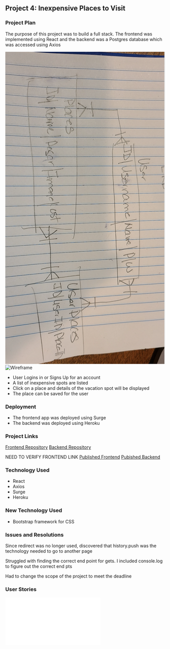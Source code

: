 ## Project 4: Inexpensive Places to Visit

### Project Plan
The purpose of this project was to build a full stack.  The frontend was implemented using
React and the backend was a Postgres database which was accessed using Axios

![ERD](./planning/ERD.png)
![Wireframe](./plannding/Wireframe.png)


* User Logins in or Signs Up for an account
* A list of inexpensive spots are listed 
* Click on a place and details of the vacation spot will be displayed
* The place can be saved for the user

### Deployment
* The frontend app was deployed using Surge
* The backend was deployed using Heroku

### Project Links
[Frontend Repository](https://github.com/almondcookie/inexpensive-travel-frontend)
[Backend Repository](https://github.com/almondcookie/inexpensive-travel-backend)


NEED TO VERIFY FRONTEND LINK
[Published Frontend](https://inexpensive-travel-frontend.surge.sh)
[Pubished Backend](https://inexpensive-travel-backend.herokuapp.com)

### Technology Used
* React
* Axios
* Surge
* Heroku

### New Technology Used
* Bootstrap framework for CSS

### Issues and Resolutions
Since redirect was no longer used, discovered that history.push was the technology needed to go to another page

Struggled with finding the correct end point for gets.  I included console.log to figure out the correct end pts

Had to change the scope of the project to meet the deadline

### User Stories
![User Stories](./planning/userstories.md)

